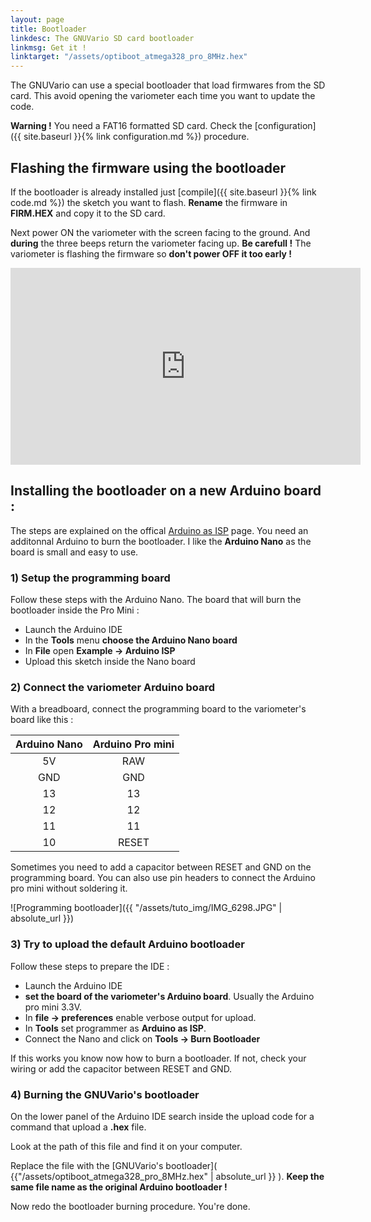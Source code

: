 ```yaml
---
layout: page
title: Bootloader
linkdesc: The GNUVario SD card bootloader
linkmsg: Get it !
linktarget: "/assets/optiboot_atmega328_pro_8MHz.hex"
---
```


The GNUVario can use a special bootloader that load firmwares from the SD card. This avoid opening the variometer each time you want to update the code.

**Warning !** You need a FAT16 formatted SD card. Check the [configuration]({{ site.baseurl }}{% link configuration.md %}) procedure.

Flashing the firmware using the bootloader
-----------------------------------------

If the bootloader is already installed just [compile]({{ site.baseurl }}{% link code.md %}) the sketch you want to flash. **Rename** the firmware in **FIRM.HEX** and copy it to the SD card.

Next power ON the variometer with the screen facing to the ground. And **during** the three beeps return the variometer facing up. **Be carefull !** The variometer is flashing the firmware so **don't power OFF it too early !**

<iframe width="560" height="315" src="https://www.youtube.com/embed/o-LqxW8vlXE" frameborder="0" allow="autoplay; encrypted-media" allowfullscreen></iframe>


Installing the bootloader on a new Arduino board :
--------------------------------------------------

The steps are explained on the offical [Arduino as ISP](https://www.arduino.cc/en/Tutorial/ArduinoISP) page. You need an additonnal Arduino to burn the bootloader. I like the **Arduino Nano** as the board is small and easy to use.

### 1) Setup the programming board

Follow these steps with the Arduino Nano. The board that will burn the bootloader inside the Pro Mini :
* Launch the Arduino IDE
* In the **Tools** menu **choose the Arduino Nano board**
* In **File** open **Example -> Arduino ISP**
* Upload this sketch inside the Nano board

### 2) Connect the variometer Arduino board

With a breadboard, connect the programming board to the variometer's board like this :

| Arduino Nano   |   Arduino Pro mini      |
| :------------: | :---------------------: |
|      5V        |         RAW             |
|      GND       |         GND             |
|      13        |         13              |
|      12        |         12              |
|      11        |         11              |
|      10        |         RESET           |

Sometimes you need to add a capacitor between RESET and GND on the programming board. You can also use pin headers to connect the Arduino pro mini without soldering it.

![Programming bootloader]({{ "/assets/tuto_img/IMG_6298.JPG" | absolute_url }})

### 3) Try to upload the default Arduino bootloader

Follow these steps to prepare the IDE :
* Launch the Arduino IDE
* **set the board of the variometer's Arduino board**. Usually the Arduino pro mini 3.3V.
* In **file -> preferences** enable verbose output for upload.
* In **Tools** set programmer as **Arduino as ISP**.
* Connect the Nano and click on **Tools -> Burn Bootloader**

If this works you know now how to burn a bootloader. If not, check your wiring or add the capacitor between RESET and GND.

### 4) Burning the GNUVario's bootloader

On the lower panel of the Arduino IDE search inside the upload code for a command that upload a **.hex** file.

Look at the path of this file and find it on your computer.

Replace the file with the [GNUVario's bootloader]( {{"/assets/optiboot_atmega328_pro_8MHz.hex" | absolute_url }} ). **Keep the same file name as the original Arduino bootloader !**

Now redo the bootloader burning procedure. You're done.









